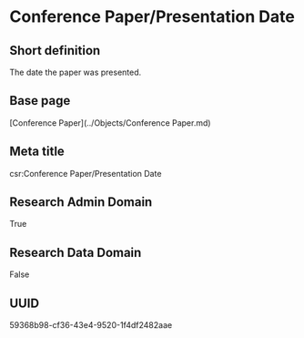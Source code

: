 # Conference Paper/Presentation Date
## Short definition
The date the paper was presented.
## Base page
[Conference Paper](../Objects/Conference Paper.md)
## Meta title
csr:Conference Paper/Presentation Date
## Research Admin Domain
True
## Research Data Domain
False
## UUID
59368b98-cf36-43e4-9520-1f4df2482aae
